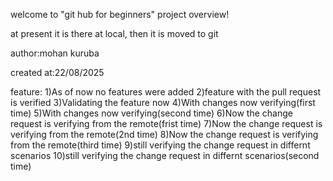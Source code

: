 welcome to "git hub for beginners" project overview!

at present it is there at local,
then it is moved to git

  author:mohan kuruba

  created at:22/08/2025
  
feature:
	1)As of now no features were added 
	2)feature with the pull request is verified 
	3)Validating the feature now 
    4)With changes now verifying(first time)
	5)With changes now verifying(second time)
    6)Now the change request is verifying from the remote(frist time)
	7)Now the change request is verifying from the remote(2nd time)
    8)Now the change request is verifying from the remote(third time)
	9)still verifying the change request in differnt scenarios
 	10)still verifying the change request in differnt scenarios(second time)
	
	
 
